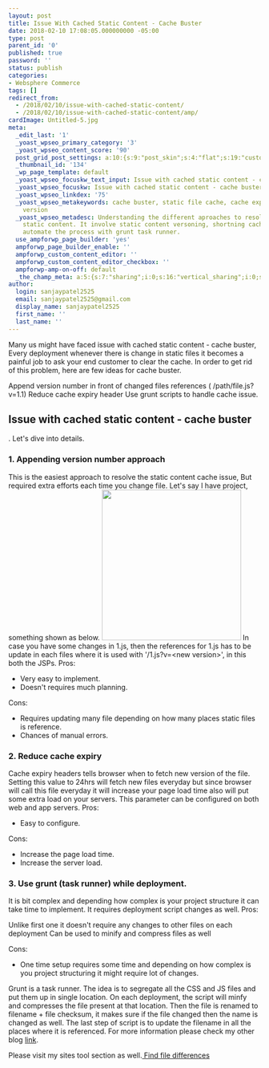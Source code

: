 ```yaml
---
layout: post
title: Issue With Cached Static Content - Cache Buster
date: 2018-02-10 17:08:05.000000000 -05:00
type: post
parent_id: '0'
published: true
password: ''
status: publish
categories:
- Websphere Commerce
tags: []
redirect_from:
  - /2018/02/10/issue-with-cached-static-content/
  - /2018/02/10/issue-with-cached-static-content/amp/
cardImage: Untitled-5.jpg
meta:
  _edit_last: '1'
  _yoast_wpseo_primary_category: '3'
  _yoast_wpseo_content_score: '90'
  post_grid_post_settings: a:10:{s:9:"post_skin";s:4:"flat";s:19:"custom_thumb_source";s:88:"http://techys.tk/wp-content/plugins/post-grid/assets/frontend/css/images/placeholder.png";s:17:"font_awesome_icon";s:0:"";s:23:"font_awesome_icon_color";s:7:"#737272";s:22:"font_awesome_icon_size";s:4:"50px";s:17:"custom_youtube_id";s:0:"";s:15:"custom_vimeo_id";s:0:"";s:21:"custom_dailymotion_id";s:0:"";s:14:"custom_mp3_url";s:0:"";s:20:"custom_soundcloud_id";s:0:"";}
  _thumbnail_id: '134'
  _wp_page_template: default
  _yoast_wpseo_focuskw_text_input: Issue with cached static content - cache buster
  _yoast_wpseo_focuskw: Issue with cached static content - cache buster
  _yoast_wpseo_linkdex: '75'
  _yoast_wpseo_metakeywords: cache buster, static file cache, cache expiry, cache
    version
  _yoast_wpseo_metadesc: Understanding the different aproaches to resolve issue cached
    static content. It involve static content versoning, shortning cache expiry and
    automate the process with grunt task runner.
  use_ampforwp_page_builder: 'yes'
  ampforwp_page_builder_enable: ''
  ampforwp_custom_content_editor: ''
  ampforwp_custom_content_editor_checkbox: ''
  ampforwp-amp-on-off: default
  _the_champ_meta: a:5:{s:7:"sharing";i:0;s:16:"vertical_sharing";i:0;s:7:"counter";i:0;s:16:"vertical_counter";i:0;s:11:"fb_comments";i:0;}
author:
  login: sanjaypatel2525
  email: sanjaypatel2525@gmail.com
  display_name: sanjaypatel2525
  first_name: ''
  last_name: ''
---
```

Many us might have faced issue with cached static content - cache buster, Every deployment whenever there is change in static files it becomes a painful job to ask your end customer to clear the cache. In order to get rid of this problem, here are few ideas for cache buster.

Append version number in front of changed files references ( /path/file.js?v=1.1)
Reduce cache expiry header
Use grunt scripts to handle cache issue.

## Issue with cached static content - cache buster
.
Let's dive into details.
### 1. Appending version number approach
This is the easiest approach to resolve the static content cache issue, But required extra efforts each time you change file. Let's say I have project, something shown as below.
<img class="size-medium wp-image-6 aligncenter" src="{{ site.baseurl }}/assets/exmple2-278x300.jpg" alt="" width="278" height="300" />
In case you have some changes in 1.js, then the references for 1.js has to be update in each files where it is used with '/1.js?v=&lt;new version&gt;', in this both the JSPs.
Pros:
* Very easy to implement.
* Doesn't requires much planning.

Cons:
* Requires updating many file depending on how many places static files is reference.
* Chances of manual errors.

### 2. Reduce cache expiry
Cache expiry headers tells browser when to fetch new version of the file.
<img class="alignnone size-full wp-image-8 " src="{{ site.baseurl }}/assets/img_5a7f228a2f838-768x182.png" alt="" />
Setting this value to 24hrs will fetch new files everyday but since browser will call this file everyday it will increase your page load time also will put some extra load on your servers. This parameter can be configured on both web and app servers.
Pros:
* Easy to configure.

Cons:
* Increase the page load time.
* Increase the server load.

### 3. Use grunt (task runner) while deployment.
It is bit complex and depending how complex is your project structure it can take time to implement. It requires deployment script changes as well.
Pros:

Unlike first one it doesn't require any changes to other files on each deployment
Can be used to minify and compress files as well

Cons:
* One time setup requires some time and depending on how complex is you project structuring it might require lot of changes.

Grunt is a task runner. The idea is to segregate all the CSS and JS files and put them up in single location. On each deployment, the script will minfy and compresses the file present at that location. Then the file is renamed to filename + file checksum, it makes sure if the file changed then the name is changed as well. The last step of script is to update the filename in all the places where it is referenced. For more information please check my other blog <a href="https://blogbeats.me/blog/india/minifying-with-grunt-jenkins/579c82c8e4b05e7c55a2036c" rel="nofollow">link</a>.

Please visit my sites tool section as well.<a href="https://abyte.stream/file-difference/http://techys.tk/file-difference/"> Find file differences</a>
